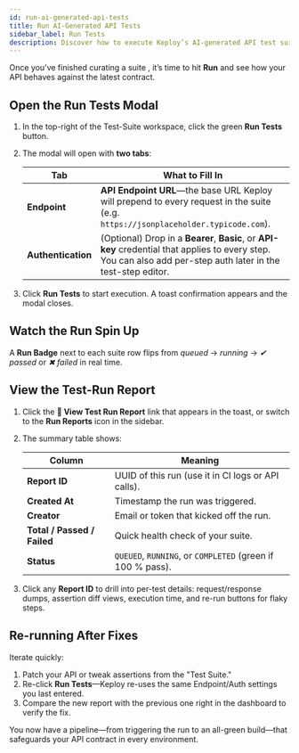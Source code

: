 ```yaml
---
id: run-ai-generated-api-tests
title: Run AI-Generated API Tests
sidebar_label: Run Tests
description: Discover how to execute Keploy’s AI-generated API test suites—locally, on-demand from the console, or automatically in CI/CD—and interpret the results to keep your API stable.
---
```


Once you’ve finished curating a suite , it’s time to hit **Run** and see how your API behaves against the latest contract.

## Open the **Run Tests** Modal

1. In the top-right of the Test-Suite workspace, click the green **Run Tests** button.

2. The modal will open with **two tabs**:

   | Tab                | What to Fill In                                                                                                                                                      |
   | ------------------ | -------------------------------------------------------------------------------------------------------------------------------------------------------------------- |
   | **Endpoint**       | **API Endpoint URL**—the base URL Keploy will prepend to every request in the suite (e.g. `https://jsonplaceholder.typicode.com`).                                   |
   | **Authentication** | (Optional) Drop in a **Bearer**, **Basic**, or **API-key** credential that applies to every step.<br />You can also add per-step auth later in the test-step editor. |

3. Click **Run Tests** to start execution. A toast confirmation appears and the modal closes.

## Watch the Run Spin Up

A **Run Badge** next to each suite row flips from _queued_ → _running_ → _✔ passed_ or _✖ failed_ in real time.

## View the Test-Run Report

1. Click the **📄 View Test Run Report** link that appears in the toast, or switch to the **Run Reports** icon in the sidebar.
2. The summary table shows:

   | Column                      | Meaning                                                    |
   | --------------------------- | ---------------------------------------------------------- |
   | **Report ID**               | UUID of this run (use it in CI logs or API calls).         |
   | **Created At**              | Timestamp the run was triggered.                           |
   | **Creator**                 | Email or token that kicked off the run.                    |
   | **Total / Passed / Failed** | Quick health check of your suite.                          |
   | **Status**                  | `QUEUED`, `RUNNING`, or `COMPLETED` (green if 100 % pass). |

3. Click any **Report ID** to drill into per-test details: request/response dumps, assertion diff views, execution time, and re-run buttons for flaky steps.

## Re-running After Fixes

Iterate quickly:

1. Patch your API or tweak assertions from the "Test Suite."
2. Re-click **Run Tests**—Keploy re-uses the same Endpoint/Auth settings you last entered.
3. Compare the new report with the previous one right in the dashboard to verify the fix.

You now have a pipeline—from triggering the run to an all-green build—that safeguards your API contract in every environment.
